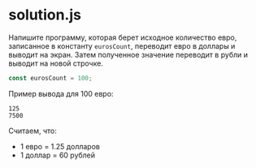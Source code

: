 # solution.js

Напишите программу, которая берет исходное количество евро, записанное в константу `eurosCount`, переводит евро в доллары и выводит на экран. Затем полученное значение переводит в рубли и выводит на новой строчке.

```javascript
const eurosCount = 100;
```

Пример вывода для 100 евро:

```
125
7500
```

Считаем, что:
* 1 евро = 1.25 долларов
* 1 доллар = 60 рублей
